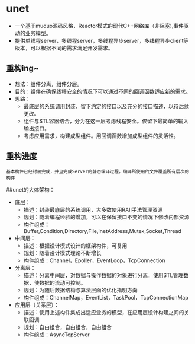 # unet
- 一个基于muduo源码风格，Reactor模式的现代C++网络库（非阻塞),事件驱动的业务模型。
- 提供单线程server，多线程server，多线程异步server，多线程异步client等版本，可以根据不同的需求满足开发需求。
## 重构ing~
 - 想法：组件分离，组件分层。
 - 目的：组件在确保线程安全的情况下可以通过不同的回调函数适应新的需求。
 - 思路：
    - 最底层的系统调用封装，留下约定的接口以及充分的接口描述，以待后续更改。
    - 组件与STL容器结合，分为在这一层考虑线程安全。仅留下最简单的输入输出接口。
    - 考虑应用需求，构建成型组件。用回调函数增加成型组件的灵活性。
## 重构进度
    基本构件已经封装完成，并且完成Server的静态编译过程，编译所使用的文件覆盖所有层次的构件 

##unet的大体架构：
 - 底层：
    - 描述：封装最底层的系统调用，大多数使用RAII手法管理资源
    - 规划：随着编程经验的增加，可以在保留接口不变的情况下修改内部资源
    - 构件组成：Buffer,Condition,Directory,File,InetAddress,Mutex,Socket,Thread
 - 中间层：
    - 描述：根据设计模式设计的框架构件，可复用
    - 规划：随着设计模式理论不断增长
    - 构件组成：Channel，Epoller，EventLoop，TcpConnection
 - 分离层：
    - 描述：分离中间层，对数据与操作数据的对象进行分离，使用STL管理数据，使数据的流动可控制。
    - 规划：为随后数据结构与算法层面的优化指明方向
    - 构件组成：ChannelMap，EventList，TaskPool，TcpConnectionMap
 - 应用层（关系层）：
    - 描述：使用上述构件集成出适应业务的模型，在应用层设计构建之间的关联回调
    - 规划：自由组合，自由组合，自由组合
    - 构件组成：AsyncTcpServer
